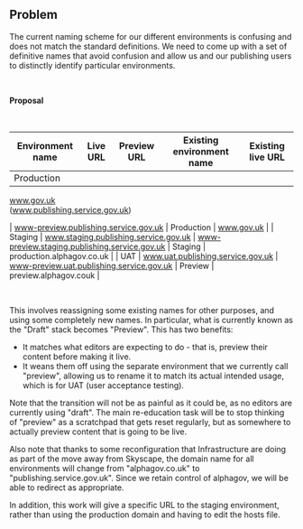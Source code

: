 ## **Problem**

The current naming scheme for our different environments is confusing and does not match the standard definitions. We need to come up with a set of definitive names that avoid confusion and allow us and our publishing users to distinctly identify particular environments.

&nbsp;

**Proposal**

&nbsp;

| Environment name | Live URL | Preview URL | Existing environment name | Existing live URL |
| --- | --- | --- | --- | --- |
| Production | 

www.gov.uk  
(www.publishing.service.gov.uk)

 | www-preview.publishing.service.gov.uk | Production | www.gov.uk |
| Staging | www.staging.publishing.service.gov.uk | www-preview.staging.publishing.service.gov.uk | Staging | production.alphagov.co.uk |
| UAT | www.uat.publishing.service.gov.uk | www-preview.uat.publishing.service.gov.uk | Preview | preview.alphagov.couk |

&nbsp;

This involves reassigning some existing names for other purposes, and using some completely new names. In particular, what is currently known as the "Draft" stack becomes "Preview". This has two benefits:

- It matches what editors are expecting to do - that is, preview their content before making it live.
- It weans them off using the separate environment that we currently call "preview", allowing us to rename it to match its actual intended usage, which is for UAT (user acceptance testing).

Note that the transition will not be as painful as it could be, as no editors are currently using "draft". The main re-education task will be to stop thinking of "preview" as a scratchpad that gets reset regularly, but as somewhere to actually preview content that is going to be live.

Also note that thanks to some reconfiguration that Infrastructure are doing as part of the move away from Skyscape, the domain name for all environments will change from "alphagov.co.uk" to "publishing.service.gov.uk". Since we retain control of alphagov, we will be able to redirect as appropriate.

In addition, this work will give a specific URL to the staging environment, rather than using the production domain and having to edit the hosts file.

&nbsp;

&nbsp;


